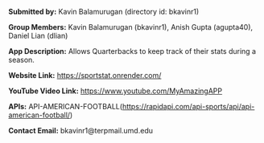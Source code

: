 <p>  <strong>Submitted by:</strong> Kavin Balamurugan (directory id: bkavinr1)</p>
<p><strong>Group Members:</strong> Kavin Balamurugan (bkavinr1), Anish Gupta (agupta40), Daniel Lian (dlian)</p>
<p><strong>App Description:</strong> Allows Quarterbacks to keep track of their stats during a season. </p>
<p><strong>Website Link:</strong> <a href="https://sportstat.onrender.com/">https://sportstat.onrender.com/</a></p>
<p><strong>YouTube Video Link:</strong> <a href="https://www.youtube.com/watch?v=agVRdqlAOhE">https://www.youtube.com/MyAmazingAPP</a></p>
<p><strong>APIs:</strong> API-AMERICAN-FOOTBALL(<a href="https://rapidapi.com/api-sports/api/api-american-football/">https://rapidapi.com/api-sports/api/api-american-football/</a>)</p>
<p><strong>Contact Email:</strong> bkavinr1@terpmail.umd.edu</p>
